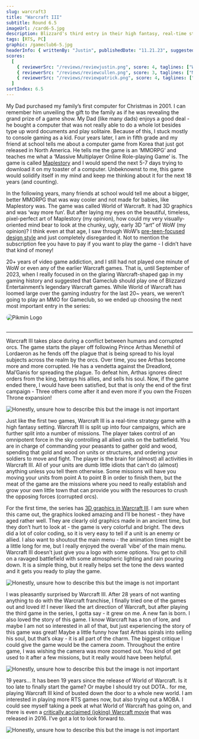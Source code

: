 ```yaml
---
slug: warcraft3
title: "Warcraft III"
subtitle: Round 6.5
imageUrl: /card6-5.jpg
description: Blizzard's third entry in their high fantasy, real-time strategy series
tags: [RTS, PC]
graphic: /gameclub6-5.jpg
headerInfo: { writtenBy: "Justin", publishedDate: "11.21.23", suggestedBy: "Cullen" }
scores:
  [
    { reviewerSrc: "/reviews/reviewjustin.png", score: 4, taglines: ["Way better than expected"] },
    { reviewerSrc: "/reviews/reviewcullen.png", score: 3, taglines: ["MOBAs were a mistake"] },
    { reviewerSrc: "/reviews/reviewpatrick.png", score: 4, taglines: ["Arthas did everything wrong"] }
  ]
sortIndex: 6.5
---
```


My Dad purchased my family’s first computer for Christmas in 2001. I can remember him unveiling the gift to the family as if he was revealing the grand prize of a game show. My Dad (like many dads) enjoys a good deal - he bought a computer that was not really able to do a whole lot besides type up word documents and play solitaire. Because of this, I stuck mostly to console gaming as a kid. Four years later, I am in fifth grade and my friend at school tells me about a computer game from Korea that just got released in North America. He tells me the game is an ‘MMORPG’ and teaches me what a ‘Massive Multiplayer Online Role-playing Game’ is. The game is called [Maplestory](/reviews/warcraft3/maplestory.png) and I would spend the next 5-7 days trying to download it on my toaster of a computer. Unbeknownst to me, this game would solidify itself in my mind and keep me thinking about it for the next 18 years (and counting).

In the following years, many friends at school would tell me about a bigger, better MMORPG that was way cooler and not made for babies, like Maplestory was. The game was called World of Warcraft. It had 3D graphics and was ‘way more fun’. But after laying my eyes on the beautiful, timeless, pixel-perfect art of Maplestory (my opinion), how could my very visually-oriented mind bear to look at the chunky, ugly, early 3D “art” of WoW (my opinion)? I think even at that age, I saw through WoW’s [pre-teen-focused design style](/reviews/warcraft3/preteen.png) and just completely disregarded it. Not to mention the subscription fee you have to pay if you want to play the game - I didn’t have that kind of money!

20+ years of video game addiction, and I still had not played one minute of WoW or even any of the earlier Warcraft games. That is, until September of 2023, when I really focused in on the glaring Warcraft-shaped gap in my gaming history and suggested that Gameclub should play one of Blizzard Entertainment’s legendary Warcraft games. While World of Warcraft has loomed large over the gaming industry for the last 20~ years, we weren’t going to play an MMO for Gameclub, so we ended up choosing the next most important entry in the series:

<div class="reviewlogo"><img src="/reviews/warcraft3/logo.png"
alt="Pikmin Logo" style="border-radius: 20px;"/></div><br>

---

Warcraft III takes place during a conflict between humans and corrupted orcs. The game starts the player off following Prince Arthas Menethil of Lordaeron as he fends off the plague that is being spread to his loyal subjects across the realm by the orcs. Over time, you see Arthas become more and more corrupted. He has a vendetta against the Dreadlord, Mal’Ganis for spreading the plague. To defeat him, Arthas ignores direct orders from the king, betrays his allies, and sells his soul. Now, if the game ended there, I would have been satisfied, but that is only the end of the first campaign - Three others come after it and even more if you own the Frozen Throne expansion!

<div class="reviewsplit"><img src="/reviews/warcraft3/cutscene.gif"
alt="Honestly, unsure how to describe this but the image is not important"/><div>

Just like the first two games, Warcraft III is a real-time strategy game with a high fantasy setting. Warcraft III is split up into four campaigns, which are further split into a number of missions. The player takes control of an omnipotent force in the sky controlling all allied units on the battlefield. You are in charge of commanding your peasants to gather gold and wood, spending that gold and wood on units or structures, and ordering your soldiers to move and fight. The player is the brain for (almost) all activities in Warcraft III. All of your units are dumb little idiots that can’t do (almost) anything unless you tell them otherwise. Some missions will have you moving your units from point A to point B in order to finish them, but the meat of the game are the missions where you need to really establish and grow your own little town that can provide you with the resources to crush the opposing forces (corrupted orcs).

For the first time, the series has [3D graphics in Warcraft III](/reviews/warcraft3/tinker.gif). I am sure when this came out, the graphics looked amazing and I’ll be honest - they have aged rather well. They are clearly old graphics made in an ancient time, but they don’t hurt to look at - the game is very colorful and bright. The devs did a lot of color coding, so it is very easy to tell if a unit is an enemy or allied. I also want to shoutout the main menu - the animation times might be a little long for me, but I really enjoyed the overall ‘vibe’ of the main menu. Warcraft III doesn’t just give you a logo with some options. You get to chill on a ravaged battlefield with some atmospheric lighting and rain pouring down. It is a simple thing, but it really helps set the tone the devs wanted and it gets you ready to play the game.

<div class="reviewsplit"><img src="/reviews/warcraft3/menu.gif"
alt="Honestly, unsure how to describe this but the image is not important"/><div>

I was pleasantly surprised by Warcraft III. After 28 years of not wanting anything to do with the Warcraft franchise, I finally tried one of the games out and loved it! I never liked the art direction of Warcraft, but after playing the third game in the series, I gotta say - it grew on me. A new fan is born. I also loved the story of this game. I know Warcraft has a ton of lore, and maybe I am not so interested in all of that, but just experiencing the story of this game was great! Maybe a little funny how fast Arthas spirals into selling his soul, but that’s okay - it is all part of the charm. The biggest critique I could give the game would be the camera zoom. Throughout the entire game, I was wishing the camera was more zoomed out. You kind of get used to it after a few missions, but it really would have been helpful.

<div class="reviewsplit"><img src="/reviews/warcraft3/humans.png"
alt="Honestly, unsure how to describe this but the image is not important"/><div>

19 years… It has been 19 years since the release of World of Warcraft. Is it too late to finally start the game? Or maybe I should try out DOTA.. for me, playing Warcraft III kind of busted down the door to a whole new world. I am interested in playing more RTS games now, but also trying out a MOBA. I could see myself taking a peek at what World of Warcraft has going on, and there is even a [critically acclaimed (joking) Warcraft movie](/reviews/warcraft3/tomatometer.png) that was released in 2016. I’ve got a lot to look forward to.

<div class="reviewsplit"><img src="/reviews/warcraft3/hood.gif"
alt="Honestly, unsure how to describe this but the image is not important"/><div>
<br><br>
